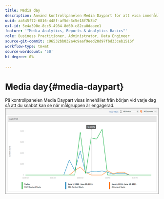 ```yaml
---
title: Media day
description: Använd kontrollpanelen Media Daypart för att visa innehåll som börjar efter dag och analysera när målgruppen är engagerad.
uuid: aa545f72-6816-448f-af5d-3c5e18f7b3b7
exl-id: 5e4a390e-8cc5-4934-8d60-c82ca0daaee1
feature: '"Media Analytics, Reports & Analytics Basics"'
role: Business Practitioner, Administrator, Data Engineer
source-git-commit: c96532bb032a4c9aaf9eed28d97fbd33ceb1516f
workflow-type: tm+mt
source-wordcount: '50'
ht-degree: 0%

---
```


# Media day{#media-daypart}

På kontrollpanelen Media Daypart visas innehållet från början vid varje dag så att du snabbt kan se när målgruppen är engagerad.  ![](assets/video-daypart-report.png)
